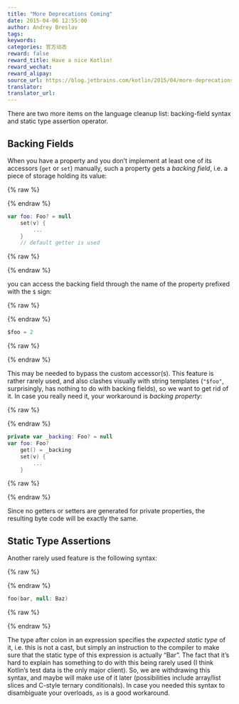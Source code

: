 ```yaml
---
title: "More Deprecations Coming"
date: 2015-04-06 12:55:00
author: Andrey Breslav
tags:
keywords:
categories: 官方动态
reward: false
reward_title: Have a nice Kotlin!
reward_wechat:
reward_alipay:
source_url: https://blog.jetbrains.com/kotlin/2015/04/more-deprecations-coming/
translator:
translator_url:
---
```


There are two more items on the language cleanup list: backing-field syntax and static type assertion operator.<span id="more-2040"></span>
## Backing Fields

When you have a property and you don’t implement at least one of its accessors (`get` or `set`) manually, such a property gets a <em>backing field</em>, i.e. a piece of storage holding its value:

{% raw %}
<p></p>
{% endraw %}

```kotlin
var foo: Foo? = null
    set(v) {
        ...
    }
    // default getter is used
```

{% raw %}
<p></p>
{% endraw %}

you can access the backing field through the name of the property prefixed with the `$` sign:

{% raw %}
<p></p>
{% endraw %}

```kotlin
$foo = 2
```

{% raw %}
<p></p>
{% endraw %}

This may be needed to bypass the custom accessor(s).
This feature is rather rarely used, and also clashes visually with string templates (`"$foo"`, surprisingly, has nothing to do with backing fields), so we want to get rid of it.
In case you really need it, your workaround is <em>backing property</em>:

{% raw %}
<p></p>
{% endraw %}

```kotlin
private var _backing: Foo? = null
var foo: Foo?
    get() = _backing
    set(v) {
        ...
    }
```

{% raw %}
<p></p>
{% endraw %}

Since no getters or setters are generated for private properties, the resulting byte code will be exactly the same.
## Static Type Assertions

Another rarely used feature is the following syntax:

{% raw %}
<p></p>
{% endraw %}

```kotlin
foo(bar, null: Baz)
```

{% raw %}
<p></p>
{% endraw %}

The type after colon in an expression specifies the <em>expected static type</em> of it, i.e. this is not a cast, but simply an instruction to the compiler to make sure that the static type of this expression is actually “Bar”. The fact that it’s hard to explain has something to do with this being rarely used (I think Kotlin’s test data is the only major client). So, we are withdrawing this syntax, and maybe will make use of it later (possibilities include array/list slices and C-style ternary conditionals).
In case you needed this syntax to disambiguate your overloads, `as` is a good workaround.

